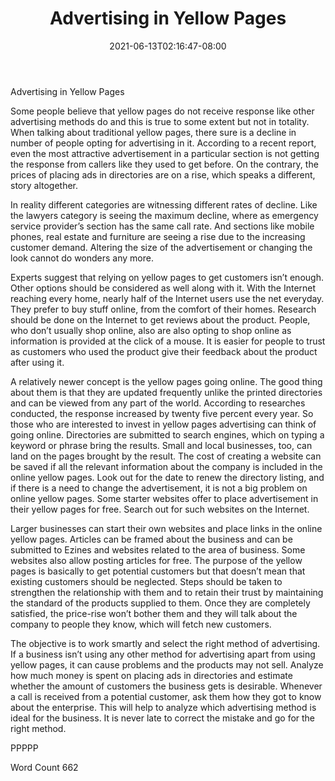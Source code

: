﻿---
title: "Advertising in Yellow Pages"
date: 2021-06-13T02:16:47-08:00
description: "TXT Tips for Web Success"
featured_image: "/images/TXT.jpg"
tags: ["TXT"]
---

Advertising in Yellow Pages

Some people believe that yellow pages do not receive response like other advertising methods do and this is true to some extent but not in totality. When talking about traditional yellow pages, there sure is a decline in number of people opting for advertising in it. According to a recent report, even the most attractive advertisement in a particular section is not getting the response from callers like they used to get before. On the contrary, the prices of placing ads in directories are on a rise, which speaks a different, story altogether.

In reality different categories are witnessing different rates of decline. Like the lawyers category is seeing the maximum decline, where as emergency service provider’s section has the same call rate. And sections like mobile phones, real estate and furniture are seeing a rise due to the increasing customer demand. Altering the size of the advertisement or changing the look cannot do wonders any more.

Experts suggest that relying on yellow pages to get customers isn’t enough. Other options should be considered as well along with it. With the Internet reaching every home, nearly half of the Internet users use the net everyday. They prefer to buy stuff online, from the comfort of their homes. Research should be done on the Internet to get reviews about the product. People, who don’t usually shop online, also are also opting to shop online as information is provided at the click of a mouse. It is easier for people to trust as customers who used the product give their feedback about the product after using it. 

A relatively newer concept is the yellow pages going online. The good thing about them is that they are updated frequently unlike the printed directories and can be viewed from any part of the world. According to researches conducted, the response increased by twenty five percent every year. So those who are interested to invest in yellow pages advertising can think of going online.  Directories are submitted to search engines, which on typing a keyword or phrase bring the results. Small and local businesses, too, can land on the pages brought by the result. The cost of creating a website can be saved if all the relevant information about the company is included in the online yellow pages. Look out for the date to renew the directory listing, and if there is a need to change the advertisement, it is not a big problem on online yellow pages. Some starter websites offer to place advertisement in their yellow pages for free. Search out for such websites on the Internet. 

Larger businesses can start their own websites and place links in the online yellow pages. Articles can be framed about the business and can be submitted to Ezines and websites related to the area of business. Some websites also allow posting articles for free. The purpose of the yellow pages is basically to get potential customers but that doesn’t mean that existing customers should be neglected. Steps should be taken to strengthen the relationship with them and to retain their trust by maintaining the standard of the products supplied to them. Once they are completely satisfied, the price-rise won’t bother them and they will talk about the company to people they know, which will fetch new customers. 

The objective is to work smartly and select the right method of advertising. If a business isn’t using any other method for advertising apart from using yellow pages, it can cause problems and the products may not sell. Analyze how much money is spent on placing ads in directories and estimate whether the amount of customers the business gets is desirable. Whenever a call is received from a potential customer, ask them how they got to know about the enterprise. This will help to analyze which advertising method is ideal for the business. It is never late to correct the mistake and go for the right method. 

PPPPP

Word Count 662




